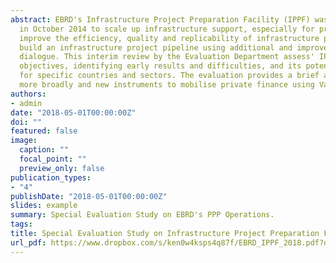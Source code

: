 ```yaml
---
abstract: EBRD's Infrastructure Project Preparation Facility (IPPF) was a high profile initiative approved by the Board 
  in October 2014 to scale up infrastructure support, especially for private investment. As a “delivery mechanism to 
  improve the efficiency, quality and replicability of infrastructure projects,” the IPPF is meant to help governments 
  build an infrastructure project pipeline using additional and improved project preparation support along with policy 
  dialogue. This interim review by the Evaluation Department assess' IPPF’s performance against its wider 
  objectives, identifying early results and difficulties, and its potential to be a co-investment multi donor fund 
  for specific countries and sectors. The evaluation provides a brief analysis of infrastructure preparation facilities 
  more broadly and new instruments to mobilise private finance using Value for Money (VFM) principles.
authors:
- admin
date: "2018-05-01T00:00:00Z"
doi: ""
featured: false
image:
  caption: ""
  focal_point: ""
  preview_only: false
publication_types:
- "4"
publishDate: "2018-05-01T00:00:00Z"
slides: example
summary: Special Evaluation Study on EBRD's PPP Operations.
tags:
title: Special Evaluation Study on Infrastructure Project Preparation Facility
url_pdf: https://www.dropbox.com/s/ken0w4ksps4q87f/EBRD_IPPF_2018.pdf?dl=0
---
```




